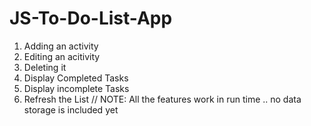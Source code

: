 # JS-To-Do-List-App
1. Adding an activity
2. Editing an acitivity
3. Deleting it
4. Display Completed Tasks
5. Display incomplete Tasks
6. Refresh the List
//
NOTE: All the features work in run time .. no data storage is included yet

